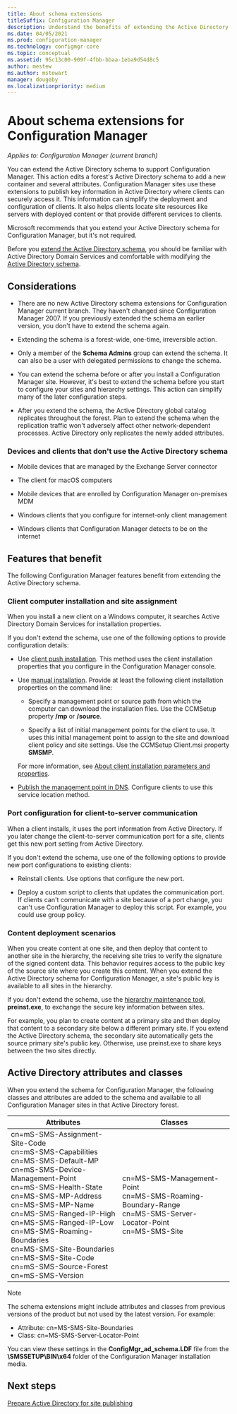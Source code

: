 ```yaml
---
title: About schema extensions
titleSuffix: Configuration Manager
description: Understand the benefits of extending the Active Directory schema to support Configuration Manager.
ms.date: 04/05/2021
ms.prod: configuration-manager
ms.technology: configmgr-core
ms.topic: conceptual
ms.assetid: 95c13c00-909f-4fbb-bbaa-1eba9d54d8c5
author: mestew
ms.author: mstewart
manager: dougeby
ms.localizationpriority: medium
---
```


# About schema extensions for Configuration Manager

*Applies to: Configuration Manager (current branch)*

You can extend the Active Directory schema to support Configuration Manager. This action edits a forest's Active Directory schema to add a new container and several attributes. Configuration Manager sites use these extensions to publish key information in Active Directory where clients can securely access it. This information can simplify the deployment and configuration of clients. It also helps clients locate site resources like servers with deployed content or that provide different services to clients.

Microsoft recommends that you extend your Active Directory schema for Configuration Manager, but it's not required.

Before you [extend the Active Directory schema](extend-the-active-directory-schema.md), you should be familiar with Active Directory Domain Services and comfortable with modifying the [Active Directory schema](/previous-versions/windows/it-pro/windows-server-2003/cc759402(v=ws.10)).

## Considerations

- There are no new Active Directory schema extensions for Configuration Manager current branch. They haven't changed since Configuration Manager 2007. If you previously extended the schema an earlier version, you don't have to extend the schema again.

- Extending the schema is a forest-wide, one-time, irreversible action.

- Only a member of the **Schema Admins** group can extend the schema. It can also be a user with delegated permissions to change the schema.

- You can extend the schema before or after you install a Configuration Manager site. However, it's best to extend the schema before you start to configure your sites and hierarchy settings. This action can simplify many of the later configuration steps.

- After you extend the schema, the Active Directory global catalog replicates throughout the forest. Plan to extend the schema when the replication traffic won't adversely affect other network-dependent processes. Active Directory only replicates the newly added attributes.

### Devices and clients that don't use the Active Directory schema

- Mobile devices that are managed by the Exchange Server connector

- The client for macOS computers

- Mobile devices that are enrolled by Configuration Manager on-premises MDM

- Windows clients that you configure for internet-only client management

- Windows clients that Configuration Manager detects to be on the internet

## Features that benefit

The following Configuration Manager features benefit from extending the Active Directory schema.

### Client computer installation and site assignment

When you install a new client on a Windows computer, it searches Active Directory Domain Services for installation properties.

If you don't extend the schema, use one of the following options to provide configuration details:

- Use [client push installation](../../clients/deploy/plan/client-installation-methods.md#client-push-installation). This method uses the client installation properties that you configure in the Configuration Manager console.

- Use [manual installation](../../clients/deploy/plan/client-installation-methods.md#manual-installation). Provide at least the following client installation properties on the command line:

  - Specify a management point or source path from which the computer can download the installation files. Use the CCMSetup property **/mp** or **/source**.

  - Specify a list of initial management points for the client to use. It uses this initial management point to assign to the site and download client policy and site settings. Use the CCMSetup Client.msi property **SMSMP**.

  For more information, see [About client installation parameters and properties](../../clients/deploy/about-client-installation-properties.md).

- [Publish the management point in DNS](../hierarchy/understand-how-clients-find-site-resources-and-services.md#dns). Configure clients to use this service location method.

### Port configuration for client-to-server communication

When a client installs, it uses the port information from Active Directory. If you later change the client-to-server communication port for a site, clients get this new port setting from Active Directory.

If you don't extend the schema, use one of the following options to provide new port configurations to existing clients:

- Reinstall clients. Use options that configure the new port.

- Deploy a custom script to clients that updates the communication port. If clients can't communicate with a site because of a port change, you can't use Configuration Manager to deploy this script. For example, you could use group policy.

### Content deployment scenarios

When you create content at one site, and then deploy that content to another site in the hierarchy, the receiving site tries to verify the signature of the signed content data. This behavior requires access to the public key of the source site where you create this content. When you extend the Active Directory schema for Configuration Manager, a site's public key is available to all sites in the hierarchy.

If you don't extend the schema, use the [hierarchy maintenance tool](../../servers/manage/hierarchy-maintenance-tool-preinst.exe.md), **preinst.exe**, to exchange the secure key information between sites.

For example, you plan to create content at a primary site and then deploy that content to a secondary site below a different primary site. If you extend the Active Directory schema, the secondary site automatically gets the source primary site's public key. Otherwise, use preinst.exe to share keys between the two sites directly.

## Active Directory attributes and classes

When you extend the schema for Configuration Manager, the following classes and attributes are added to the schema and available to all Configuration Manager sites in that Active Directory forest.  

| Attributes | Classes |
|---------|---------|
| cn=mS-SMS-Assignment-Site-Code</br>cn=mS-SMS-Capabilities</br>cn=MS-SMS-Default-MP</br>cn=mS-SMS-Device-Management-Point</br>cn=mS-SMS-Health-State</br>cn=MS-SMS-MP-Address</br>cn=MS-SMS-MP-Name</br>cn=MS-SMS-Ranged-IP-High</br>cn=MS-SMS-Ranged-IP-Low</br>cn=MS-SMS-Roaming-Boundaries</br>cn=MS-SMS-Site-Boundaries</br>cn=MS-SMS-Site-Code</br>cn=mS-SMS-Source-Forest</br>cn=mS-SMS-Version | cn=MS-SMS-Management-Point</br>cn=MS-SMS-Roaming-Boundary-Range</br>cn=MS-SMS-Server-Locator-Point</br>cn=MS-SMS-Site |

> [!NOTE]
> The schema extensions might include attributes and classes from previous versions of the product but not used by the latest version. For example:
>
> - Attribute: cn=MS-SMS-Site-Boundaries
> - Class: cn=MS-SMS-Server-Locator-Point

You can view these settings in the **ConfigMgr_ad_schema.LDF** file from the **\SMSSETUP\BIN\x64** folder of the Configuration Manager installation media.

## Next steps

[Prepare Active Directory for site publishing](extend-the-active-directory-schema.md)
